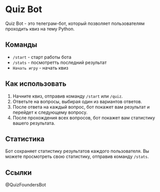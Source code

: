 # Quiz Bot

Quiz Bot - это телеграм-бот, который позволяет пользователям проходить квиз на тему Python.

## Команды

* `/start` - старт работы бота
* `/stats`  - посмотретть последний результат
* `Начать игру` - начать квиз

## Как использовать

1. Начните квиз, отправив команду `/start` или `/quiz`.
2. Ответьте на вопросы, выбирая один из вариантов ответов.
3. После ответа на каждый вопрос, бот покажет вам результат и перейдет к следующему вопросу.
4. После прохождения всех вопросов, бот покажет вам статистику вашего результата.

## Статистика

Бот сохраняет статистику результатов каждого пользователя. Вы можете просмотреть свою статистику, отправив команду `/stats`.

## Ссылки

@QuizFoundersBot
